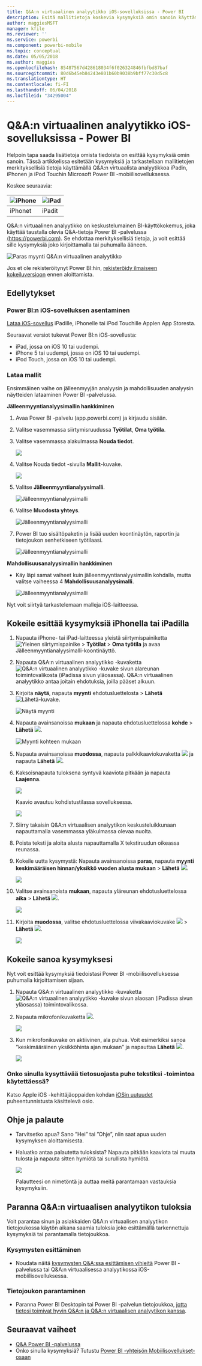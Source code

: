 ```yaml
---
title: Q&A:n virtuaalinen analyytikko iOS-sovelluksissa - Power BI
description: Esitä mallitietoja koskevia kysymyksiä omin sanoin käyttämällä Q&A:n virtuaalista analyytikkoa iOS-laitteen Power BI -mobiilisovelluksessa.
author: maggiesMSFT
manager: kfile
ms.reviewer: ''
ms.service: powerbi
ms.component: powerbi-mobile
ms.topic: conceptual
ms.date: 05/05/2018
ms.author: maggies
ms.openlocfilehash: 85487567d428618034f6f026324846fbfbd87baf
ms.sourcegitcommit: 80d6b45eb84243e801b60b9038b9bff77c30d5c8
ms.translationtype: HT
ms.contentlocale: fi-FI
ms.lasthandoff: 06/04/2018
ms.locfileid: "34295004"
---
```

# <a name="qa-virtual-analyst-in-ios-apps---power-bi"></a>Q&A:n virtuaalinen analyytikko iOS-sovelluksissa - Power BI

Helpoin tapa saada lisätietoja omista tiedoista on esittää kysymyksiä omin sanoin. Tässä artikkelissa esitetään kysymyksiä ja tarkastellaan mallitietojen merkityksellisiä tietoja käyttämällä Q&A:n virtuaalista analyytikkoa iPadin, iPhonen ja iPod Touchin Microsoft Power BI -mobiilisovelluksessa. 

Koskee seuraavia:

| ![iPhone](media/mobile-apps-ios-qna/iphone-logo-50-px.png) | ![iPad](media/mobile-apps-ios-qna/ipad-logo-50-px.png) |
|:--- |:--- |
| iPhonet |iPadit |

Q&A:n virtuaalinen analyytikko on keskustelumainen BI-käyttökokemus, joka käyttää taustalla olevia Q&A-tietoja Power BI -palvelussa [(https://powerbi.com)](https://powerbi.com). Se ehdottaa merkityksellisiä tietoja, ja voit esittää sille kysymyksiä joko kirjoittamalla tai puhumalla ääneen.

![Paras myynti Q&A:n virtuaalinen analyytikko](media/mobile-apps-ios-qna/power-bi-ios-q-n-a-top-sale-intro.png)

Jos et ole rekisteröitynyt Power BI:hin, [rekisteröidy ilmaiseen kokeiluversioon](https://app.powerbi.com/signupredirect?pbi_source=web) ennen aloittamista.

## <a name="prerequisites"></a>Edellytykset

### <a name="install-the-power-bi-for-ios-app"></a>Power BI:n iOS-sovelluksen asentaminen
[Lataa iOS-sovellus](http://go.microsoft.com/fwlink/?LinkId=522062 "Lataa iPhone-sovellus") iPadille, iPhonelle tai iPod Touchille Applen App Storesta.

Seuraavat versiot tukevat Power BI:n iOS-sovellusta:
- iPad, jossa on iOS 10 tai uudempi.
- iPhone 5 tai uudempi, jossa on iOS 10 tai uudempi. 
- iPod Touch, jossa on iOS 10 tai uudempi.

### <a name="download-samples"></a>Lataa mallit
Ensimmäinen vaihe on jälleenmyyjän analyysin ja mahdollisuuden analyysin näytteiden lataaminen Power BI -palvelussa.

**Jälleenmyyntianalyysimallin hankkiminen**

1. Avaa Power BI -palvelu (app.powerbi.com) ja kirjaudu sisään.

2. Valitse vasemmassa siirtymisruudussa **Työtilat**, **Oma työtila**.

3. Valitse vasemmassa alakulmassa **Nouda tiedot**.
   
    ![](media/mobile-apps-ios-qna/power-bi-get-data.png)

3. Valitse Nouda tiedot -sivulla **Mallit**-kuvake.
   
   ![](media/mobile-apps-ios-qna/power-bi-samples-icon.png)

4. Valitse **Jälleenmyyntianalyysimalli**.
 
    ![Jälleenmyyntianalyysimalli](media/mobile-apps-ios-qna/power-bi-rs.png)
 
8. Valitse **Muodosta yhteys**.  
  
   ![Jälleenmyyntianalyysimalli](media/mobile-apps-ios-qna/retail16.png)
   
5. Power BI tuo sisältöpaketin ja lisää uuden koontinäytön, raportin ja tietojoukon senhetkiseen työtilaasi.
   
   ![Jälleenmyyntianalyysimalli](media/mobile-apps-ios-qna/power-bi-service-retail-sample.png)

**Mahdollisuusanalyysimallin hankkiminen**

- Käy läpi samat vaiheet kuin jälleenmyyntianalyysimallin kohdalla, mutta valitse vaiheessa 4 **Mahdollisuusanalyysimalli**.

    ![Jälleenmyyntianalyysimalli](media/mobile-apps-ios-qna/power-bi-oa.png)
  
Nyt voit siirtyä tarkastelemaan malleja iOS-laitteessa.

## <a name="try-asking-questions-on-your-iphone-or-ipad"></a>Kokeile esittää kysymyksiä iPhonella tai iPadilla
1. Napauta iPhone- tai iPad-laitteessa yleistä siirtymispainiketta ![Yleinen siirtymispainike](media/mobile-ipad-app-get-started/power-bi-iphone-global-nav-button.png) > **Työtilat** > **Oma työtila** ja avaa Jälleenmyyntianalyysimalli-koontinäyttö.

2. Napauta Q&A:n virtuaalinen analyytikko -kuvaketta ![Q&A:n virtuaalinen analyytikko -kuvake](media/mobile-apps-ios-qna/power-bi-ios-q-n-a-icon.png) sivun alareunan toimintovalikosta (iPadissa sivun yläosassa).
     Q&A:n virtuaalinen analyytikko antaa joitain ehdotuksia, joilla pääset alkuun.
3. Kirjoita **näytä**, napauta **myynti** ehdotusluettelosta > **Lähetä** ![Lähetä-kuvake](media/mobile-apps-ios-qna/power-bi-ios-qna-send-icon.png).

    ![Näytä myynti](media/mobile-apps-ios-qna/power-bi-ios-q-n-a-show-sales.png)
4. Napauta avainsanoissa **mukaan** ja napauta ehdotusluettelossa **kohde** > **Lähetä** ![](media/mobile-apps-ios-qna/power-bi-ios-qna-send-icon.png).

    ![Myynti kohteen mukaan](media/mobile-apps-ios-qna/power-bi-ios-q-n-a-sale-by-item.png)
5. Napauta avainsanoissa **muodossa**, napauta palkkikaaviokuvaketta ![](media/mobile-apps-ios-qna/power-bi-ios-q-n-a-column-chart-icon.png) ja napauta **Lähetä** ![](media/mobile-apps-ios-qna/power-bi-ios-qna-send-icon.png).
6. Kaksoisnapauta tuloksena syntyvä kaaviota pitkään ja napauta **Laajenna**.

    ![](media/mobile-apps-ios-qna/power-bi-ios-q-n-a-tap-expand-feedback.png)

    Kaavio avautuu kohdistustilassa sovelluksessa.

    ![](media/mobile-apps-ios-qna/power-bi-ios-q-n-a-expanded-chart.png)
7. Siirry takaisin Q&A:n virtuaalisen analyytikon keskusteluikkunaan napauttamalla vasemmassa yläkulmassa olevaa nuolta.
8. Poista teksti ja aloita alusta napauttamalla X tekstiruudun oikeassa reunassa.
9. Kokeile uutta kysymystä: Napauta avainsanoissa **paras**, napauta **myynti keskimääräisen hinnan/yksikkö vuoden alusta mukaan** > **Lähetä** ![](media/mobile-apps-ios-qna/power-bi-ios-qna-send-icon.png).

    ![](media/mobile-apps-ios-qna/power-bi-ios-q-n-a-top-sale-2.png)
10. Valitse avainsanoista **mukaan**, napauta yläreunan ehdotusluettelossa **aika** > **Lähetä** ![](media/mobile-apps-ios-qna/power-bi-ios-qna-send-icon.png).

     ![](media/mobile-apps-ios-qna/power-bi-ios-q-n-a-top-sale-by-time.png)
11. Kirjoita **muodossa**, valitse ehdotusluettelossa viivakaaviokuvake ![](media/mobile-apps-ios-qna/power-bi-ios-q-n-a-line-chart-icon.png) > **Lähetä** ![](media/mobile-apps-ios-qna/power-bi-ios-qna-send-icon.png).

    ![](media/mobile-apps-ios-qna/power-bi-ios-q-n-a-top-sale-as-line.png)

## <a name="try-saying-your-questions"></a>Kokeile sanoa kysymyksesi
Nyt voit esittää kysymyksiä tiedoistasi Power BI -mobiilisovelluksessa puhumalla kirjoittamisen sijaan.

1. Napauta Q&A:n virtuaalinen analyytikko -kuvaketta ![Q&A:n virtuaalinen analyytikko -kuvake](media/mobile-apps-ios-qna/power-bi-ios-q-n-a-icon.png) sivun alaosan (iPadissa sivun yläosassa) toimintovalikossa.
2. Napauta mikrofonikuvaketta ![](media/mobile-apps-ios-qna/power-bi-ios-qna-mic-icon.png).

    ![](media/mobile-apps-ios-qna/power-bi-ios-qna-mic-on.png)

1. Kun mikrofonikuvake on aktiivinen, ala puhua. Voit esimerkiksi sanoa ”keskimääräinen yksikköhinta ajan mukaan” ja napauttaa **Lähetä** ![](media/mobile-apps-ios-qna/power-bi-ios-qna-send-icon.png).

    ![](media/mobile-apps-ios-qna/power-bi-ios-qna-speech-complete.png)

### <a name="questions-about-privacy-when-using-speech-to-text"></a>Onko sinulla kysyttävää tietosuojasta puhe tekstiksi -toimintoa käytettäessä?
Katso Apple iOS -kehittäjäoppaiden kohdan [iOSin uutuudet](https://go.microsoft.com/fwlink/?linkid=845624) puheentunnistusta käsittelevä osio.

## <a name="help-and-feedback"></a>Ohje ja palaute
* Tarvitsetko apua? Sano ”Hei” tai ”Ohje”, niin saat apua uuden kysymyksen aloittamisesta.
* Haluatko antaa palautetta tuloksista? Napauta pitkään kaaviota tai muuta tulosta ja napauta sitten hymiötä tai surullista hymiötä.

    ![](media/mobile-apps-ios-qna/power-bi-ios-q-n-a-tap-feedback.png)

    Palautteesi on nimetöntä ja auttaa meitä parantamaan vastauksia kysymyksiin.

## <a name="enhance-your-qa-virtual-analyst-results"></a>Paranna Q&A:n virtuaalisen analyytikon tuloksia
Voit parantaa sinun ja asiakkaiden Q&A:n virtuaalisen analyytikon tietojoukossa käytön aikana saamia tuloksia joko esittämällä tarkennettuja kysymyksiä tai parantamalla tietojoukkoa.

### <a name="how-to-ask-questions"></a>Kysymysten esittäminen
* Noudata näitä [kysymysten Q&A:ssa esittämisen vihjeitä](service-q-and-a-tips.md) Power BI -palvelussa tai Q&A:n virtuaalisessa analyytikossa iOS-mobiilisovelluksessa.

### <a name="how-to-enhance-the-dataset"></a>Tietojoukon parantaminen
* Paranna Power BI Desktopin tai Power BI -palvelun tietojoukkoa, [jotta tietosi toimivat hyvin Q&A:n ja Q&A:n virtuaalisen analyytikon kanssa](service-prepare-data-for-q-and-a.md).

## <a name="next-steps"></a>Seuraavat vaiheet
* [Q&A Power BI -palvelussa](power-bi-q-and-a.md)
* Onko sinulla kysymyksiä? Tutustu [Power BI -yhteisön Mobiilisovellukset-osaan](https://go.microsoft.com/fwlink/?linkid=839277)
